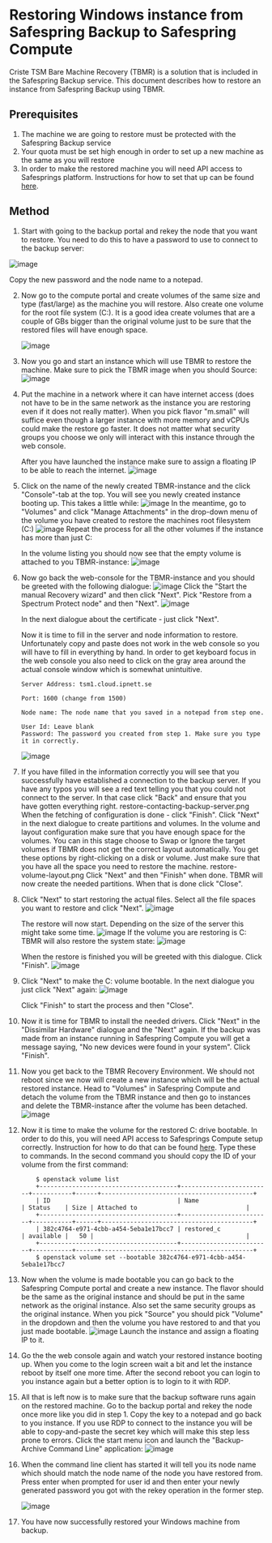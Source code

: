 # Restoring Windows instance from Safespring Backup to Safespring Compute
Criste TSM Bare Machine Recovery (TBMR) is a solution that is included in the Safespring Backup service.
This document describes how to restore an instance from Safespring Backup using TBMR.

## Prerequisites

1. The machine we are going to restore must be protected with the Safespring Backup service
2. Your quota must be set high enough in order to set up a new machine as the same as you will restore
3. In order to make the restored machine you will need API access to Safesprings platform. Instructions for how to set that up can be found [here](/compute/api.md).

## Method

1. Start with going to the backup portal and rekey the node that you want to restore. You need to do this to have a password to use to connect to the backup server:

  ![image](../../images/restore-rekey.png)

  Copy the new password and the node name to a notepad.

2. Now go to the compute portal and create volumes of the same size and type (fast/large) as the machine you will restore. Also create one volume for the root file system (C:).
    It is a good idea create volumes that are a couple of GBs bigger than the original volume just to be sure that the restored files will have enough space.

    ![image](../../images/restore-create-volume.png)

3. Now you go and start an instance which will use TBMR to restore the machine. Make sure to pick the TBMR image when you should Source:
    ![image](../../images/restore-launch-restore-instance.png)

4. Put the machine in a network where it can have internet access (does not have to be in the same network as the instance you are restoring even if it does not really matter).
    When you pick flavor "m.small" will suffice even though a larger instance with more memory and vCPUs could make the restore go faster. It does not matter what security groups
    you choose we only will interact with this instance through the web console.

    After you have launched the instance make sure to assign a floating IP to be able to reach the internet.
    ![image](../../images/restore-assign-floating-ip.png)

5. Click on the name of the newly created TBMR-instance and the click "Console"-tab at the top. You will see you newly created instance booting up. This takes a little while:
    ![image](../../images/restore-web-console.png)
    In the meantime, go to "Volumes" and click "Manage Attachments" in the drop-down menu of the volume you have created to restore the machines root filesystem (C:)
    ![image](../../images/restore-attach-c-volume.png)
    Repeat the process for all the other volumes if the instance has more than just C: 

    In the volume listing you should now see that the empty volume is attached to you TBMR-instance:
    ![image](../../images/restore-attached-c.png)

6. Now go back the web-console for the TBMR-instance and you should be greeted with the following dialogue:
    ![image](../../images/restore-tbmr-start.png)
    Click the "Start the manual Recovery wizard" and then click "Next". Pick "Restore from a Spectrum Protect node" and then "Next".
    ![image](../../images/restore-choose-node-recovery.png)

    In the next dialogue about the certificate - just click "Next".

    Now it is time to fill in the server and node information to restore. Unfortunately copy and paste does not work in the web console so you will have to fill in everything by
    hand. In order to get keyboard focus in the web console you also need to click on the gray area around the actual console window which is somewhat unintuitive.
    ```
    Server Address: tsm1.cloud.ipnett.se

    Port: 1600 (change from 1500)

    Node name: The node name that you saved in a notepad from step one.

    User Id: Leave blank
    Password: The password you created from step 1. Make sure you type it in correctly. 
    ```

    ![image](../../images/restore-fill-in-node-info.png)

7. If you have filled in the information correctly you will see that you successfully have established a connection to the backup server. If you have any typos you will see a red text
    telling you that you could not connect to the server. In that case click "Back" and ensure that you have gotten everything right.
    restore-contacting-backup-server.png
    When the fetching of configuration is done - click "Finish".
    Click "Next" in the next dialogue to create partitions and volumes.
    In the volume and layout configuration make sure that you have enough space for the volumes. You can in this stage choose to Swap or Ignore the target volumes if TBMR does not
    get the correct layout automatically. You get these options by right-clicking on a disk or volume. Just make sure that you have all the space you need to restore the machine.
    restore-volume-layout.png
    Click "Next" and then "Finish" when done. TBMR will now create the needed partitions. When that is done click "Close".

8. Click "Next" to start restoring the actual files. Select all the file spaces you want to restore and click "Next".
    ![image](../../images/restore-select-filespaces.png)

    The restore will now start. Depending on the size of the server this might take some time.
    ![image](../../images/restore-restore-info-dialogue.png)
    If the volume you are restoring is C: TBMR will also restore the system state:
    ![image](../../images/restore-system-state.png)

    When the restore is finished you will be greeted with this dialogue. Click "Finish".
    ![image](../../images/restore-tbmr-files-restored.png)

9. Click "Next" to make the C: volume bootable. In the next dialogue you just click "Next" again:
    ![image](../../images/restore-clone-settings.png)

    Click "Finish" to start the process and then "Close".

10. Now it is time for TBMR to install the needed drivers. Click "Next" in the "Dissimilar Hardware" dialogue and the "Next" again. If the backup was made from an instance
    running in Safespring Compute you will get a message saying, "No new devices were found in your system". Click "Finish".

11. Now you get back to the TBMR Recovery Environment. We should not reboot since we now will create a new instance which will be the actual restored instance. Head to "Volumes" in 
    Safespring Compute and detach the volume from the TBMR instance and then go to instances and delete the TBMR-instance after the volume has been detached.
    ![image](../../images/restore-detach-volumes.png)

12. Now it is time to make the volume for the restored C: drive bootable. In order to do this, you will need API access to Safesprings Compute setup correctly. Instruction for how to do that
    can be found [here](/compute/api.md). Type these to commands. In the second command you should copy the ID of your volume from the first command:
    ``` 
        $ openstack volume list
        +--------------------------------------+-------------------------+-----------+------+------------------------------------------+
        | ID                                   | Name                    | Status    | Size | Attached to                              |
        +--------------------------------------+-------------------------+-----------+------+------------------------------------------+        
        | 382c4764-e971-4cbb-a454-5eba1e17bcc7 | restored_c              | available |   50 |                                          |
        +--------------------------------------+-------------------------+-----------+------+------------------------------------------+
        $ openstack volume set --bootable 382c4764-e971-4cbb-a454-5eba1e17bcc7
    ```
13.  Now when the volume is made bootable you can go back to the Safespring Compute portal and create a new instance. The flavor should be the same as the original instance and
    should be put in the same network as the original instance. Also set the same security groups as the original instance. When you pick "Source" you should pick "Volume" in the dropdown and then the volume you have restored to and that you
    just made bootable.
    ![image](../../images/restore-pick-restored-volume.png)
    Launch the instance and assign a floating IP to it.

14. Go the the web console again and watch your restored instance booting up. When you come to the login screen wait a bit and let the instance reboot by itself one more time. After the second
    reboot you can login to you instance again but a better option is to login to it with RDP. 

15. All that is left now is to make sure that the backup software runs again on the restored machine. Go to the backup portal and rekey the node once more like you did in step 1.
    Copy the key to a notepad and go back to you instance. If you use RDP to connect to the instance you will be able to copy-and-paste the secret key which will make this step less prone
    to errors.
    Click the start menu icon and launch the "Backup-Archive Command Line" application:
    ![image](../../images/restore-start-backup-archive-command-line.png)

16. When the command line client has started it will tell you its node name which should match the node name of the node you have restored from. Press enter when prompted for
    user id and then enter your newly generated password you got with the rekey operation in the former step. 

    ![image](../../images/restore-enter-new-tsm-password.png)

17. You have now successfully restored your Windows machine from backup. 




